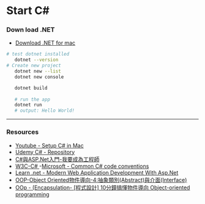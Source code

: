 # Start C#

### Down load .NET
- [Download .NET for mac](https://dotnet.microsoft.com/en-us/download) 
 
 ```bash
 # test dotnet installed
    dotnet --version
# Create new project
    dotnet new --list
    dotnet new console

    dotnet build
    
    # run the app 
    dotnet run
    # output: Hello World!
 ```




 ---
 ### Resources
 - [Youtube - Setup C# in Mac](https://www.youtube.com/watch?v=SQim2adwVJI)
 - [Udemy C# - Repository](https://github.com/KrystynaSlusarczykLearning/UltimateCSharpMasterclass/tree/main)
 - [C#與ASP.Net入門-我要成為工程師](https://ithelp.ithome.com.tw/users/20120055/ironman/2275)
 - [W3C-C# ](https://www.w3schools.com/cs/index.php)
 -[Microsoft - Common C# code conventions](https://learn.microsoft.com/en-us/dotnet/csharp/fundamentals/coding-style/coding-conventions)
 - [Learn .net - Modern Web Application Development With Asp.Net](https://medium.com/@evincedevelop/modern-web-application-development-with-asp-net-1e7fc7b07cce)
 - [OOP-Object Oriented物件導向-4:抽象類別(Abstract)與介面(Interface)](https://sunnyday0932.github.io/2020/object-oriented%E7%89%A9%E4%BB%B6%E5%B0%8E%E5%90%91-4_%E6%8A%BD%E8%B1%A1%E9%A1%9E%E5%88%A5abstract%E8%88%87%E4%BB%8B%E9%9D%A2interface/)
- [OOp - (Encapsulation- [程式設計] 10分鐘搞懂物件導向 Object-oriented programming]((https://medium.com/@p81122g/%E6%B7%BA%E8%AB%87%E7%89%A9%E4%BB%B6%E5%B0%8E%E5%90%91%E7%A8%8B%E5%BC%8F%E8%A8%AD%E8%A8%88-object-oriented-programming-81355c85484b))
